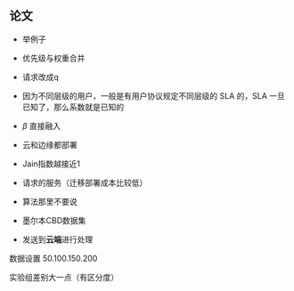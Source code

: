 ## 论文

* 举例子
* 优先级与权重合并
* 请求改成q
* 因为不同层级的用户，一般是有用户协议规定不同层级的 SLA 的，SLA 一旦已知了，那么系数就是已知的

* $\beta$ 直接融入
* 云和边缘都部署
* Jain指数越接近1
* 请求的服务（迁移部署成本比较低）
* 算法那里不要说
* 墨尔本CBD数据集
* 发送到**云端**进行处理



数据设置 50.100.150.200

实验组差别大一点（有区分度）




